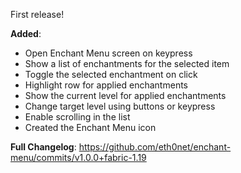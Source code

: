 First release!

**Added**:

- Open Enchant Menu screen on keypress
- Show a list of enchantments for the selected item
- Toggle the selected enchantment on click
- Highlight row for applied enchantments
- Show the current level for applied enchantments
- Change target level using buttons or keypress
- Enable scrolling in the list
- Created the Enchant Menu icon

**Full Changelog**: https://github.com/eth0net/enchant-menu/commits/v1.0.0+fabric-1.19
